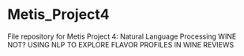 # Metis_Project4
File repository for Metis Project 4: Natural Language Processing
WINE NOT? USING NLP TO EXPLORE FLAVOR PROFILES IN WINE REVIEWS
